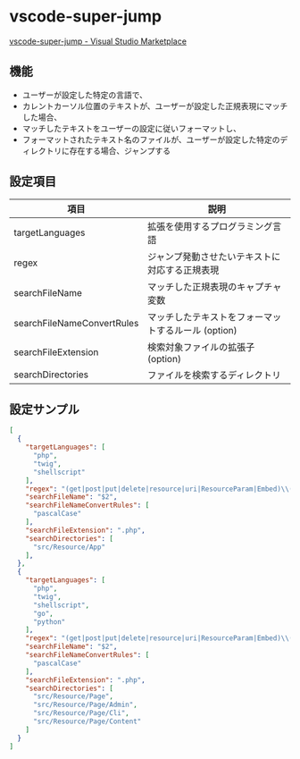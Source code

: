 # vscode-super-jump
[vscode-super-jump - Visual Studio Marketplace](https://marketplace.visualstudio.com/items?itemName=YukiAdachi.vscode-super-jump)

## 機能
- ユーザーが設定した特定の言語で、
- カレントカーソル位置のテキストが、ユーザーが設定した正規表現にマッチした場合、
- マッチしたテキストをユーザーの設定に従いフォーマットし、
- フォーマットされたテキスト名のファイルが、ユーザーが設定した特定のディレクトリに存在する場合、ジャンプする

## 設定項目

| 項目                        | 説明                                      |
|-----------------------------|-------------------------------------------|
| targetLanguages             | 拡張を使用するプログラミング言語          |
| regex                       | ジャンプ発動させたいテキストに対応する正規表現 |
| searchFileName              | マッチした正規表現のキャプチャ変数        |
| searchFileNameConvertRules  | マッチしたテキストをフォーマットするルール (option) |
| searchFileExtension         | 検索対象ファイルの拡張子 (option)                  |
| searchDirectories           | ファイルを検索するディレクトリ            |

## 設定サンプル
```json
[
  {
    "targetLanguages": [
      "php",
      "twig",
      "shellscript"
    ],
    "regex": "(get|post|put|delete|resource|uri|ResourceParam|Embed)\\(.*?app:\\/\\/self\\/([^'\"\\{\\?#]*)",
    "searchFileName": "$2",
    "searchFileNameConvertRules": [
      "pascalCase"
    ],
    "searchFileExtension": ".php",
    "searchDirectories": [
      "src/Resource/App"
    ],
  },
  {
    "targetLanguages": [
      "php",
      "twig",
      "shellscript",
      "go",
      "python"
    ],
    "regex": "(get|post|put|delete|resource|uri|ResourceParam|Embed)\\(.*?page:\\/\\/self\\/([^'\"\\{\\?#]*)",
    "searchFileName": "$2",
    "searchFileNameConvertRules": [
      "pascalCase"
    ],
    "searchFileExtension": ".php",
    "searchDirectories": [
      "src/Resource/Page",
      "src/Resource/Page/Admin",
      "src/Resource/Page/Cli",
      "src/Resource/Page/Content"
    ]
  }
]
```


